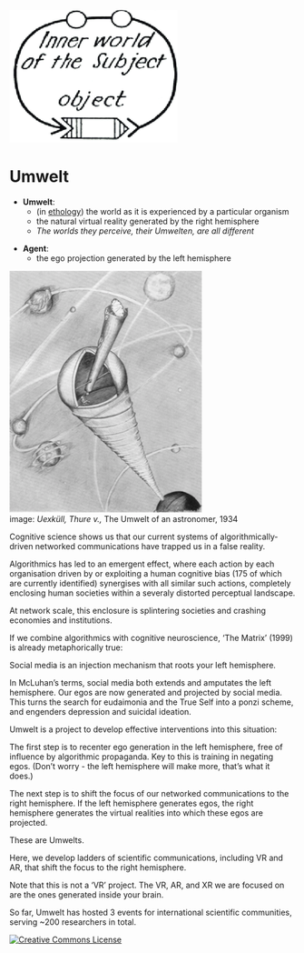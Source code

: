 
<img src='images/umwelt_logo2.png'><br/>

<h1>Umwelt</h1>

<ul>
  <li> <strong>Umwelt</strong>:
  <ul>
  <li> (in <a href="https://en.wikipedia.org/wiki/Ethology">ethology</a>) the world as it is experienced by a particular organism 
  <li> the natural virtual reality generated by the right hemisphere 
  <li> <em>The worlds they perceive, their Umwelten, are all different</em>
  </ul>
</ul>
  
<ul>
  <li> <strong>Agent</strong>:
  <ul>
  <li> the ego projection generated by the left hemisphere
  </ul>
</ul>
    
<p>
<img src='images/astronomers_umwelt.uexkull.png'>
<br/>
image: <em>Uexküll, Thure v.,</em> The Umwelt of an astronomer, 1934
</p>

<p>Cognitive science shows us that our current systems of algorithmically-driven networked communications have trapped us in a false reality. </p>

<p>Algorithmics has led to an emergent effect, where each action by each organisation driven by or exploiting a human cognitive bias (175 of which are currently identified) synergises with all similar such actions, completely enclosing human societies within a severaly distorted perceptual landscape. </p>

<p>At network scale, this enclosure is splintering societies and crashing economies and institutions.</p>

<p>If we combine algorithmics with cognitive neuroscience, &#8216;The Matrix&#8217; (1999) is already metaphorically true:</p>

<p>Social media is an injection mechanism that roots your left hemisphere.</p>

<p>In McLuhan&#8217;s terms, social media both extends and amputates the left hemisphere. Our egos are now generated and projected by social media. This turns the search for eudaimonia and the True Self into a ponzi scheme, and engenders depression and suicidal ideation. </p>

<p>Umwelt is a project to develop effective interventions into this situation: </p>

<p>The first step is to recenter ego generation in the left hemisphere, free of influence by algorithmic propaganda. Key to this is training in negating egos. (Don&#8217;t worry - the left hemisphere will make more, that&#8217;s what it does.)</p>

<p>The next step is to shift the focus of our networked communications to the right hemisphere. If the left hemisphere generates egos, the right hemisphere generates the virtual realities into which these egos are projected.</p>

<p>These are Umwelts. </p>

<p>Here, we develop ladders of scientific communications, including VR and AR, that shift the focus to the right hemisphere. </p>

<p>Note that this is not a &#8216;VR&#8217; project. The VR, AR, and XR we are focused on are the ones generated inside your brain.</p>

<p>So far, Umwelt has hosted 3 events for international scientific communities, serving ~200 researchers in total.</p>
    
<a rel="license" href="http://creativecommons.org/licenses/by-nc/4.0/"><img alt="Creative Commons License" style="border-width:0" src="https://i.creativecommons.org/l/by-nc/4.0/80x15.png" /></a> <br />

